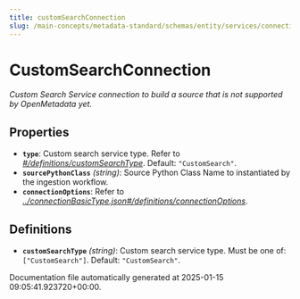 ```yaml
---
title: customSearchConnection
slug: /main-concepts/metadata-standard/schemas/entity/services/connections/search/customsearchconnection
---
```


# CustomSearchConnection

*Custom Search Service connection to build a source that is not supported by OpenMetadata yet.*

## Properties

- **`type`**: Custom search service type. Refer to *[#/definitions/customSearchType](#definitions/customSearchType)*. Default: `"CustomSearch"`.
- **`sourcePythonClass`** *(string)*: Source Python Class Name to instantiated by the ingestion workflow.
- **`connectionOptions`**: Refer to *[../connectionBasicType.json#/definitions/connectionOptions](#/connectionBasicType.json#/definitions/connectionOptions)*.
## Definitions

- **`customSearchType`** *(string)*: Custom search service type. Must be one of: `["CustomSearch"]`. Default: `"CustomSearch"`.


Documentation file automatically generated at 2025-01-15 09:05:41.923720+00:00.
